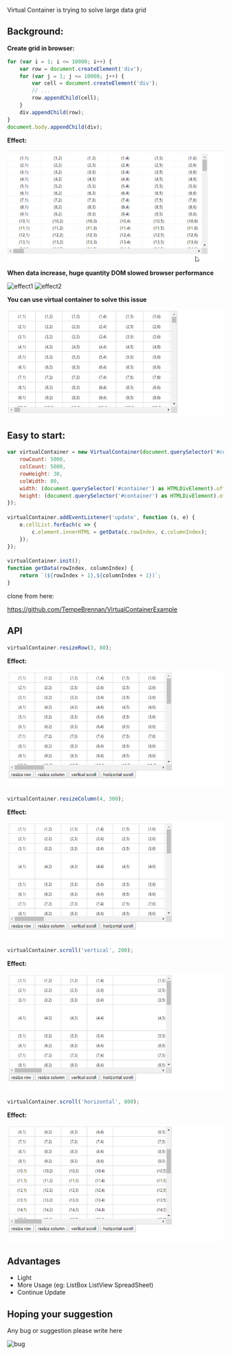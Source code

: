 Virtual Container is trying to solve large data grid

## Background:

<b>Create grid in browser:</b>

```javascript
for (var i = 1; i <= 10000; i++) {
    var row = document.createElement('div');
    for (var j = 1; j <= 10000; j++) {
        var cell = document.createElement('div');
        // ...
        row.appendChild(cell);
    }
    div.appendChild(row);
}
document.body.appendChild(div);
```

<b>Effect:</b>

![grid](https://github.com/TempeBrennan/virtual-container/blob/master/res/grid.gif?raw=true)

<b>When data increase, huge quantity DOM slowed browser performance</b>

![effect1](https://github.com/TempeBrennan/virtual-container/blob/master/res/effect1.png?raw=true)
![effect2](https://github.com/TempeBrennan/virtual-container/blob/master/res/effect2.gif?raw=true)

<b>You can use virtual container to solve this issue</b>

![virtual-container](https://github.com/TempeBrennan/virtual-container/blob/master/res/virtual-grid.gif?raw=true)

## Easy to start:
```javascript
var virtualContainer = new VirtualContainer(document.querySelector('#container'), {
    rowCount: 5000,
    colCount: 5000,
    rowHeight: 30,
    colWidth: 80,
    width: (document.querySelector('#container') as HTMLDivElement).offsetWidth,
    height: (document.querySelector('#container') as HTMLDivElement).offsetHeight
});

virtualContainer.addEventListener('update', function (s, e) {
    e.cellList.forEach(c => {
        c.element.innerHTML = getData(c.rowIndex, c.columnIndex);
    });
});

virtualContainer.init();
function getData(rowIndex, columnIndex) {
    return `(${rowIndex + 1},${columnIndex + 1})`;
}
```

clone from here:

https://github.com/TempeBrennan/VirtualContainerExample

## API

```javascript
virtualContainer.resizeRow(3, 80);
```
<b>Effect:</b>

![virtual-container](https://github.com/TempeBrennan/virtual-container/blob/master/res/api1.gif?raw=true)

```javascript
virtualContainer.resizeColumn(4, 300);
```
<b>Effect:</b>

![virtual-container](https://github.com/TempeBrennan/virtual-container/blob/master/res/api2.gif?raw=true)

```javascript
virtualContainer.scroll('vertical', 200);
```
<b>Effect:</b>

![virtual-container](https://github.com/TempeBrennan/virtual-container/blob/master/res/api3.gif?raw=true)

```javascript
virtualContainer.scroll('horizontal', 800);
```
<b>Effect:</b>

![virtual-container](https://github.com/TempeBrennan/virtual-container/blob/master/res/api4.gif?raw=true)

## Advantages
* Light
* More Usage (eg: ListBox ListView SpreadSheet)
* Continue Update

## Hoping your suggestion
Any bug or suggestion please write here

![bug](https://github.com/TempeBrennan/virtual-container/issues)